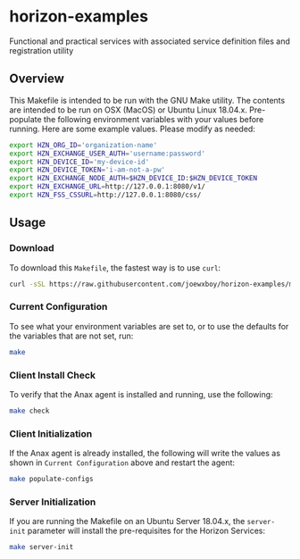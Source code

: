 # horizon-examples
Functional and practical services with associated service definition files and registration utility

## Overview

This Makefile is intended to be run with the GNU Make utility. 
The contents are intended to be run on OSX (MacOS) or Ubuntu Linux 18.04.x. 
Pre-populate the following environment variables with your values before running. 
Here are some example values.  Please modify as needed:

``` bash
export HZN_ORG_ID='organization-name'
export HZN_EXCHANGE_USER_AUTH='username:password'
export HZN_DEVICE_ID='my-device-id'
export HZN_DEVICE_TOKEN='i-am-not-a-pw'
export HZN_EXCHANGE_NODE_AUTH=$HZN_DEVICE_ID:$HZN_DEVICE_TOKEN
export HZN_EXCHANGE_URL=http://127.0.0.1:8080/v1/
export HZN_FSS_CSSURL=http://127.0.0.1:8080/css/
```

## Usage

### Download

To download this `Makefile`, the fastest way is to use `curl`:

``` bash
curl -sSL https://raw.githubusercontent.com/joewxboy/horizon-examples/master/Makefile > Makefile
```

### Current Configuration

To see what your environment variables are set to, 
or to use the defaults for the variables that are not set, run:

``` bash
make
```

### Client Install Check

To verify that the Anax agent is installed and running, use the following:

``` bash
make check
```

### Client Initialization

If the Anax agent is already installed, 
the following will write the values as shown in `Current Configuration` above and restart the agent:

``` bash
make populate-configs
```

### Server Initialization

If you are running the Makefile on an Ubuntu Server 18.04.x, 
the `server-init` parameter will install the pre-requisites for the Horizon Services:

``` bash
make server-init
```
